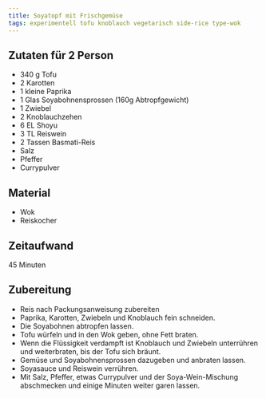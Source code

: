 ```yaml
---
title: Soyatopf mit Frischgemüse
tags: experimentell tofu knoblauch vegetarisch side-rice type-wok
---
```

## Zutaten für 2 Person
*  340 g Tofu
* 2 Karotten
* 1 kleine Paprika
* 1 Glas Soyabohnensprossen (160g Abtropfgewicht)
* 1 Zwiebel
* 2 Knoblauchzehen
* 6 EL Shoyu
* 3 TL Reiswein
* 2 Tassen Basmati-Reis
* Salz
* Pfeffer
* Currypulver

## Material
* Wok
* Reiskocher

## Zeitaufwand
45 Minuten

## Zubereitung
* Reis nach Packungsanweisung zubereiten
* Paprika, Karotten, Zwiebeln und Knoblauch fein schneiden.
* Die Soyabohnen abtropfen lassen.
* Tofu würfeln und in den Wok geben, ohne Fett braten.
* Wenn die Flüssigkeit verdampft ist Knoblauch und Zwiebeln unterrühren und weiterbraten, bis der Tofu sich bräunt.
* Gemüse und Soyabohnensprossen dazugeben und anbraten lassen.
* Soyasauce und Reiswein verrühren.
* Mit Salz, Pfeffer, etwas Currypulver und der Soya-Wein-Mischung
  abschmecken und einige Minuten weiter garen lassen.
